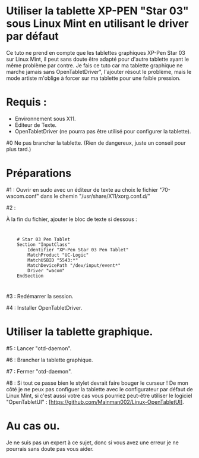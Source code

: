# Utiliser la tablette XP-PEN "Star 03" sous Linux Mint en utilisant le driver par défaut

Ce tuto ne prend en compte que les tablettes graphiques XP-Pen Star 03 sur Linux Mint, il peut sans doute être adapté pour d'autre tablette ayant le même problème par contre. Je fais ce tuto car ma tablette graphique ne marche jamais sans OpenTabletDriver", l'ajouter résout le problème, mais le mode artiste m'oblige à forcer sur ma tablette pour une faible pression.

# Requis :
- Environnement sous X11.
- Éditeur de Texte.
- OpenTabletDriver (ne pourra pas être utilisé pour configurer la tablette).


#0
    Ne pas brancher la tablette. (Rien de dangereux, juste un conseil pour plus tard.)

# Préparations

#1 :
    Ouvrir en sudo avec un éditeur de texte au choix le fichier "70-wacom.conf" dans le chemin "/usr/share/X11/xorg.conf.d/"

#2 :

 À la fin du fichier, ajouter le bloc de texte si dessous :
#	

	    # Star 03 Pen Tablet
	    Section "InputClass"
		    Identifier "XP-Pen Star 03 Pen Tablet"
	    	MatchProduct "UC-Logic"
	        MatchUSBID "5543:*"
	    	MatchDevicePath "/dev/input/event*"
	        Driver "wacom"
	    EndSection
#
#3 :
    Redémarrer la session.

#4 :
    Installer OpenTabletDriver.

# Utiliser la tablette graphique.

#5 :
    Lancer "otd-daemon".

#6 :
    Brancher la tablette graphique.

#7 :
    Fermer "otd-daemon".

#8 :
    Si tout ce passe bien le stylet devrait faire bouger le curseur ! 
    De mon côté je ne peux pas configuer la tablette avec le configurateur par défaut de Linux Mint, si c'est aussi votre cas vous pourriez peut-être utiliser le logiciel "OpenTabletUI" : [https://github.com/Mainman002/Linux-OpenTabletUI].

# Au cas ou.

 Je ne suis pas un expert à ce sujet, donc si vous avez une erreur je ne pourrais sans doute pas vous aider.
